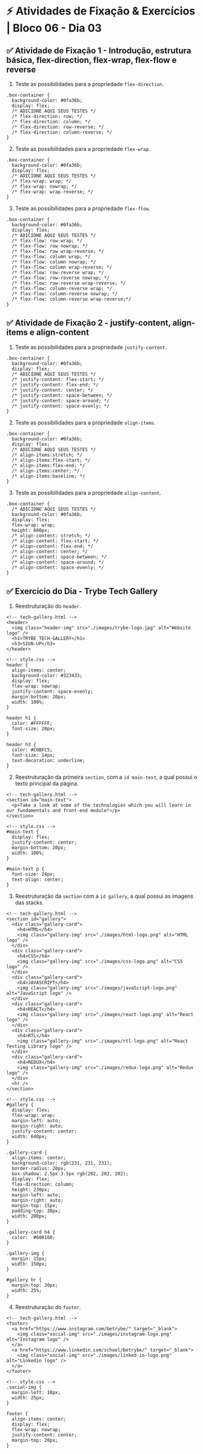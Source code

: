 # &#9889; Atividades de Fixação & Exercícios | Bloco 06 - Dia 03

## &#9989; Atividade de Fixação 1 - Introdução, estrutura básica, flex-direction, flex-wrap, flex-flow e reverse

1. Teste as possibilidades para a propriedade `flex-direction`.
```
.box-container {
  background-color: #0fa36b;
  display: flex;
  /* ADICIONE AQUI SEUS TESTES */
  /* flex-direction: row; */
  /* flex-direction: column; */
  /* flex-direction: row-reverse; */
  /* flex-direction: column-reverse; */
}
```

2. Teste as possibilidades para a propriedade `flex-wrap`.
```
.box-container {
  background-color: #0fa36b;
  display: flex;
  /* ADICIONE AQUI SEUS TESTES */
  /* flex-wrap: wrap; */
  /* flex-wrap: nowrap; */
  /* flex-wrap: wrap-reverse; */
}
```

3. Teste as possibilidades para a propriedade `flex-flow`.
```
.box-container {
  background-color: #0fa36b;
  display: flex;
  /* ADICIONE AQUI SEUS TESTES */
  /* flex-flow: row wrap; */
  /* flex-flow: row nowrap; */
  /* flex-flow: row wrap-reverse; */
  /* flex-flow: column wrap; */
  /* flex-flow: column nowrap; */
  /* flex-flow: column wrap-reverse; */
  /* flex-flow: row-reverse wrap; */
  /* flex-flow: row-reverse nowrap; */
  /* flex-flow: row-reverse wrap-reverse; */
  /* flex-flow: column-reverse wrap; */
  /* flex-flow: column-reverse nowrap; */
  /* flex-flow: column-reverse wrap-reverse;*/
}
```

## &#9989; Atividade de Fixação 2 - justify-content, align-items e align-content

1. Teste as possibilidades para a propriedade `justify-content`.
```
.box-container {
  background-color: #0fa36b;
  display: flex;
  /* ADICIONE AQUI SEUS TESTES */
  /* justify-content: flex-start; */
  /* justify-content: flex-end; */
  /* justify-content: center; */
  /* justify-content: space-between; */
  /* justify-content: space-around; */
  /* justify-content: space-evenly; */
}
```

2. Teste as possibilidades para a propriedade `align-items`.
```
.box-container {
  background-color: #0fa36b;
  display: flex;
  /* ADICIONE AQUI SEUS TESTES */
  /* align-items:stretch; */
  /* align-items:flex-start; */
  /* align-items:flex-end; */
  /* align-items:center; */
  /* align-items:baseline; */
}
```

3. Teste as possibilidades para a propriedade `align-content`.
```
.box-container {
  /* ADICIONE AQUI SEUS TESTES */
  background-color: #0fa36b;
  display: flex;
  flex-wrap: wrap;
  height: 600px;
  /* align-content: stretch; */
  /* align-content: flex-start; */
  /* align-content: flex-end; */
  /* align-content: center; */
  /* align-content: space-between; */
  /* align-content: space-around; */
  /* align-content: space-evenly; */
}
```

## &#9989; Exercício do Dia - Trybe Tech Gallery
1. Reestruturação do `header`.
```
<!-- tech-gallery.html -->
<header>
  <img class="header-img" src="./images/trybe-logo.jpg" alt="Website logo" />
  <h1>TRYBE TECH-GALLERY</h1>
  <h3>SIGN-UP</h3>
</header>

<!-- style.css -->
header {
  align-items: center;
  background-color: #323433;
  display: flex;
  flex-wrap: nowrap;
  justify-content: space-evenly;
  margin-bottom: 20px;
  width: 100%;
}

header h1 {
  color: #FFFFFF;
  font-size: 20px;
}

header h3 {
  color: #C0BFC5;
  font-size: 14px;
  text-decoration: underline;
}
```

2. Reestruturação da primeira `section`, com a `id main-text`, a qual possui o texto principal da página.
```
<!-- tech-gallery.html -->
<section id="main-text">
  <p>Take a look at some of the technologies which you will learn in our fundamentals and front-end module!</p>
</section>

<!-- style.css -->
#main-text {
  display: flex;
  justify-content: center;
  margin-bottom: 20px;
  width: 100%;
}

#main-text p {
  font-size: 24px;
  text-align: center;
}
```

3. Reestruturação da `section` com a `id gallery`, a qual possui as imagens das stacks.
```
<!-- tech-gallery.html -->
<section id="gallery">
  <div class="gallery-card">
    <h4>HTML</h4>
    <img class="gallery-img" src="./images/html-logo.png" alt="HTML logo" />
  </div>
  <div class="gallery-card">
    <h4>CSS</h4>
    <img class="gallery-img" src="./images/css-logo.png" alt="CSS logo" />
  </div>
  <div class="gallery-card">
    <h4>JAVASCRIPT</h4>
    <img class="gallery-img" src="./images/javaScript-logo.png" alt="JavaScript logo" />
  </div>
  <div class="gallery-card">
    <h4>REACT</h4>
    <img class="gallery-img" src="./images/react-logo.png" alt="React logo" />
  </div>
  <div class="gallery-card">
    <h4>RTL</h4>
    <img class="gallery-img" src="./images/rtl-logo.png" alt="React Testing Library logo" />
  </div>
  <div class="gallery-card">
    <h4>REDUX</h4>
    <img class="gallery-img" src="./images/redux-logo.png" alt="Redux logo" />
  </div>
  <hr />
</section>

<!-- style.css -->
#gallery {
  display: flex;
  flex-wrap: wrap;
  margin-left: auto;
  margin-right: auto;
  justify-content: center;
  width: 640px;
}

.gallery-card {
  align-items: center;
  background-color: rgb(231, 231, 231);
  border-radius: 20px;
  box-shadow: 2.5px 3.5px rgb(202, 202, 202);
  display: flex;
  flex-direction: column;
  height: 230px;
  margin-left: auto;
  margin-right: auto;
  margin-top: 15px;
  padding-top: 20px;
  width: 200px;
}

.gallery-card h4 {
  color:  #606160;
}

.gallery-img {
  margin: 15px;
  width: 150px;
}

#gallery hr {
  margin-top: 20px;
  width: 25%;
}
```

4. Reestruturação do `footer`.
```
<!-- tech-gallery.html -->
<footer>
  <a href="https://www.instagram.com/betrybe/" target="_blank">
    <img class="social-img" src="./images/instagram-logo.png" alt="Instagram logo" />
  </a>
  <a href="https://www.linkedin.com/school/betrybe/" target="_blank">
    <img class="social-img" src="./images/linked-in-logo.png" alt="Linkedin logo" />
  </a>
</footer>

<!-- style.css -->
.social-img {
  margin-left: 10px;
  width: 25px;
}

footer {
  align-items: center;
  display: flex;
  flex-wrap: nowrap;
  justify-content: center;
  margin-top: 20px;
}
```
